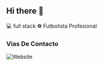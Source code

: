 ## Hi there 👋

💻 full stack
⚽️ Futbolista Profesional

### Vias De Contacto 
![Website](https://github.com/andresaranza66)
